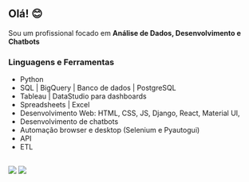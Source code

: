 ## Olá! 😊

Sou um profissional focado em **Análise de Dados, Desenvolvimento e Chatbots**

### Linguagens e Ferramentas

- Python
- SQL | BigQuery | Banco de dados | PostgreSQL
- Tableau | DataStudio para dashboards
- Spreadsheets | Excel
- Desenvolvimento Web: HTML, CSS, JS, Django, React, Material UI, 
- Desenvolvimento de chatbots
- Automação browser e desktop (Selenium e Pyautogui)
- API
- ETL

## 

<div> 
  <a href = "mailto:ueniry.t@gmail.com"><img src="https://img.shields.io/badge/-Gmail-%23333?style=for-the-badge&logo=gmail&logoColor=white" target="_blank"></a>
  <a href="https://www.linkedin.com/in/ueniry-felipe/" target="_blank"><img src="https://img.shields.io/badge/-LinkedIn-%230077B5?style=for-the-badge&logo=linkedin&logoColor=white" target="_blank"></a> 
</div>
